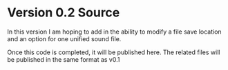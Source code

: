 # Version 0.2 Source

In this version I am hoping to add in the ability to modify a file save location and an option for one unified sound file.

Once this code is completed, it will be published here.  The related files will be published in the same format as v0.1